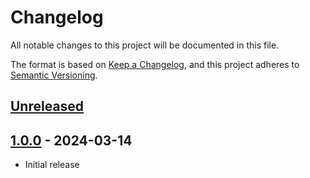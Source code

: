 # Changelog

All notable changes to this project will be documented in this file.

The format is based on [Keep a Changelog](https://keepachangelog.com/en/1.1.0/),
and this project adheres to [Semantic Versioning](https://semver.org/spec/v2.0.0.html).

## [Unreleased]

## [1.0.0] - 2024-03-14

* Initial release

[unreleased]: https://github.com/heroku/buildpacks-jvm/compare/v1.0.0...HEAD

[1.0.0]: https://github.com/heroku/buildpacks-jvm/releases/tag/v1.0.0
